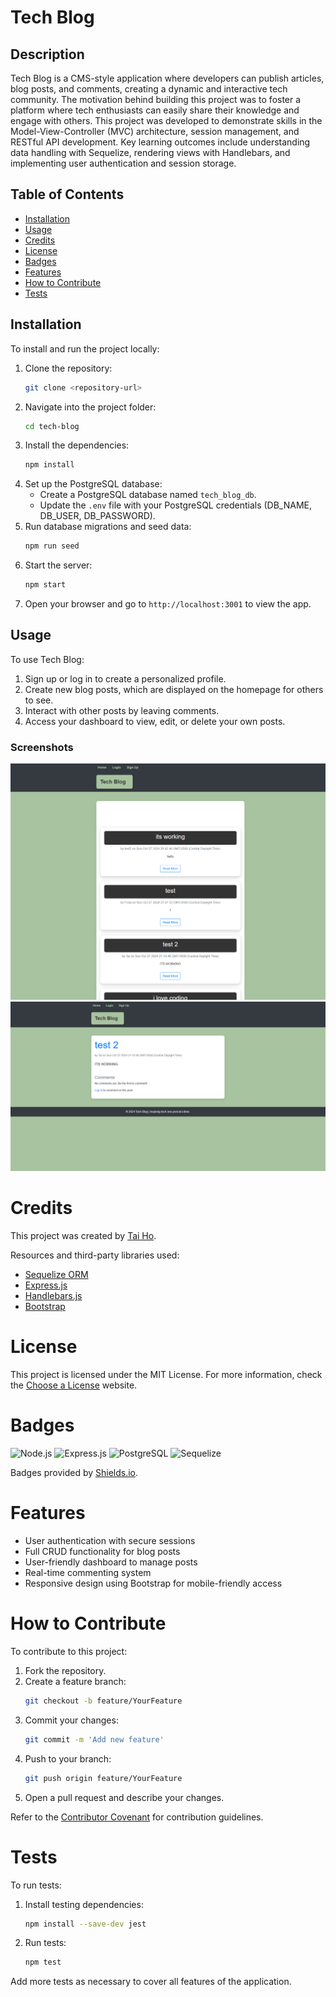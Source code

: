 # Tech Blog

## Description

Tech Blog is a CMS-style application where developers can publish articles, blog posts, and comments, creating a dynamic and interactive tech community. The motivation behind building this project was to foster a platform where tech enthusiasts can easily share their knowledge and engage with others. This project was developed to demonstrate skills in the Model-View-Controller (MVC) architecture, session management, and RESTful API development. Key learning outcomes include understanding data handling with Sequelize, rendering views with Handlebars, and implementing user authentication and session storage.

## Table of Contents

- [Installation](#installation)
- [Usage](#usage)
- [Credits](#credits)
- [License](#license)
- [Badges](#badges)
- [Features](#features)
- [How to Contribute](#how-to-contribute)
- [Tests](#tests)

## Installation

To install and run the project locally:

1. Clone the repository:
    ```bash
    git clone <repository-url>
    ```
2. Navigate into the project folder:
    ```bash
    cd tech-blog
    ```
3. Install the dependencies:
    ```bash
    npm install
    ```
4. Set up the PostgreSQL database:
    - Create a PostgreSQL database named `tech_blog_db`.
    - Update the `.env` file with your PostgreSQL credentials (DB_NAME, DB_USER, DB_PASSWORD).
5. Run database migrations and seed data:
    ```bash
    npm run seed
    ```
6. Start the server:
    ```bash
    npm start
    ```
7. Open your browser and go to `http://localhost:3001` to view the app.

## Usage

To use Tech Blog:
1. Sign up or log in to create a personalized profile.
2. Create new blog posts, which are displayed on the homepage for others to see.
3. Interact with other posts by leaving comments.
4. Access your dashboard to view, edit, or delete your own posts.

### Screenshots
![Homepage](public/images/blog.png)
![Dashboard](public/images/blog2.png)


# Credits

This project was created by [Tai Ho](https://github.com/Justbeingtai/Tech-Blog.git).

Resources and third-party libraries used:
- [Sequelize ORM](https://sequelize.org/)
- [Express.js](https://expressjs.com/)
- [Handlebars.js](https://handlebarsjs.com/)
- [Bootstrap](https://getbootstrap.com/)

# License

This project is licensed under the MIT License. For more information, check the [Choose a License](https://choosealicense.com/) website.

# Badges

![Node.js](https://img.shields.io/badge/node.js-14.16.0-green)
![Express.js](https://img.shields.io/badge/express-4.17.1-blue)
![PostgreSQL](https://img.shields.io/badge/postgresql-12.5-blue)
![Sequelize](https://img.shields.io/badge/sequelize-6.3.5-orange)

Badges provided by [Shields.io](https://shields.io/).

# Features

- User authentication with secure sessions
- Full CRUD functionality for blog posts
- User-friendly dashboard to manage posts
- Real-time commenting system
- Responsive design using Bootstrap for mobile-friendly access

# How to Contribute

To contribute to this project:

1. Fork the repository.
2. Create a feature branch:
    ```bash
    git checkout -b feature/YourFeature
    ```
3. Commit your changes:
    ```bash
    git commit -m 'Add new feature'
    ```
4. Push to your branch:
    ```bash
    git push origin feature/YourFeature
    ```
5. Open a pull request and describe your changes.

Refer to the [Contributor Covenant](https://www.contributor-covenant.org/) for contribution guidelines.

# Tests

To run tests:

1. Install testing dependencies:
    ```bash
    npm install --save-dev jest
    ```
2. Run tests:
    ```bash
    npm test
    ```

Add more tests as necessary to cover all features of the application.
